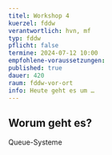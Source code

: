 ```yaml
---
titel: Workshop 4
kuerzel: fddw
verantwortlich: hvn, mf
typ: fddw
pflicht: false
termine: 2024-07-12 10:00
empfohlene-voraussetzungen: 
published: true
dauer: 420
raum: fddw-vor-ort
info: Heute geht es um …
---
```

## Worum geht es?

Queue-Systeme
